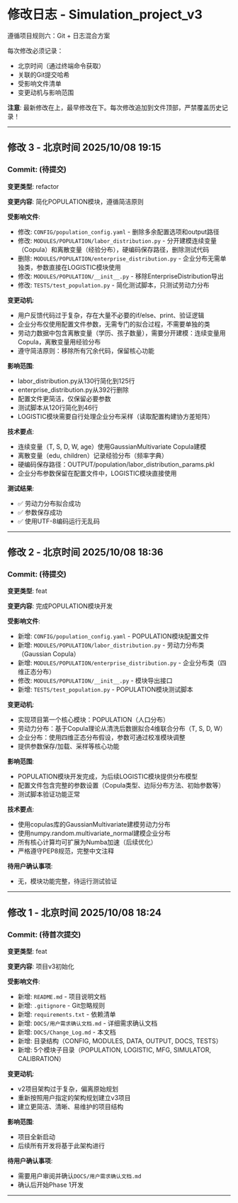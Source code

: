 # 修改日志 - Simulation_project_v3

遵循项目规则六：Git + 日志混合方案

每次修改必须记录：
- 北京时间（通过终端命令获取）
- 关联的Git提交哈希
- 受影响文件清单
- 变更动机与影响范围

**注意**: 最新修改在上，最早修改在下。每次修改追加到文件顶部，严禁覆盖历史记录！

---

## 修改 3 - 北京时间 2025/10/08 19:15

### Commit: (待提交)

**变更类型**: refactor

**变更内容**: 简化POPULATION模块，遵循简洁原则

**受影响文件**:
- 修改: `CONFIG/population_config.yaml` - 删除多余配置选项和output路径
- 修改: `MODULES/POPULATION/labor_distribution.py` - 分开建模连续变量（Copula）和离散变量（经验分布），硬编码保存路径，删除测试代码
- 删除: `MODULES/POPULATION/enterprise_distribution.py` - 企业分布无需单独类，参数直接在LOGISTIC模块使用
- 修改: `MODULES/POPULATION/__init__.py` - 移除EnterpriseDistribution导出
- 修改: `TESTS/test_population.py` - 简化测试脚本，只测试劳动力分布

**变更动机**:
- 用户反馈代码过于复杂，存在大量不必要的if/else、print、验证逻辑
- 企业分布仅使用配置文件参数，无需专门的拟合过程，不需要单独的类
- 劳动力数据中包含离散变量（学历、孩子数量），需要分开建模：连续变量用Copula，离散变量用经验分布
- 遵守简洁原则：移除所有冗余代码，保留核心功能

**影响范围**:
- labor_distribution.py从130行简化到125行
- enterprise_distribution.py从392行删除
- 配置文件更简洁，仅保留必要参数
- 测试脚本从120行简化到46行
- LOGISTIC模块需要自行处理企业分布采样（读取配置构建协方差矩阵）

**技术要点**:
- 连续变量（T, S, D, W, age）使用GaussianMultivariate Copula建模
- 离散变量（edu, children）记录经验分布（频率字典）
- 硬编码保存路径：OUTPUT/population/labor_distribution_params.pkl
- 企业分布参数保留在配置文件中，LOGISTIC模块直接使用

**测试结果**:
- ✅ 劳动力分布拟合成功
- ✅ 参数保存成功
- ✅ 使用UTF-8编码运行无乱码

---

## 修改 2 - 北京时间 2025/10/08 18:36

### Commit: (待提交)

**变更类型**: feat

**变更内容**: 完成POPULATION模块开发

**受影响文件**:
- 新增: `CONFIG/population_config.yaml` - POPULATION模块配置文件
- 新增: `MODULES/POPULATION/labor_distribution.py` - 劳动力分布类（Gaussian Copula）
- 新增: `MODULES/POPULATION/enterprise_distribution.py` - 企业分布类（四维正态分布）
- 修改: `MODULES/POPULATION/__init__.py` - 模块导出接口
- 新增: `TESTS/test_population.py` - POPULATION模块测试脚本

**变更动机**:
- 实现项目第一个核心模块：POPULATION（人口分布）
- 劳动力分布：基于Copula理论从清洗后数据拟合4维联合分布（T, S, D, W）
- 企业分布：使用四维正态分布假设，参数可通过校准模块调整
- 提供参数保存/加载、采样等核心功能

**影响范围**:
- POPULATION模块开发完成，为后续LOGISTIC模块提供分布模型
- 配置文件包含完整的参数设置（Copula类型、边际分布方法、初始参数等）
- 测试脚本验证功能正常

**技术要点**:
- 使用copulas库的GaussianMultivariate建模劳动力分布
- 使用numpy.random.multivariate_normal建模企业分布
- 所有核心计算均可扩展为Numba加速（后续优化）
- 严格遵守PEP8规范，完整中文注释

**待用户确认事项**:
- 无，模块功能完整，待运行测试验证

---

## 修改 1 - 北京时间 2025/10/08 18:24

### Commit: (待首次提交)

**变更类型**: feat

**变更内容**: 项目v3初始化

**受影响文件**:
- 新增: `README.md` - 项目说明文档
- 新增: `.gitignore` - Git忽略规则
- 新增: `requirements.txt` - 依赖清单
- 新增: `DOCS/用户需求确认文档.md` - 详细需求确认文档
- 新增: `DOCS/Change_Log.md` - 本文档
- 新增: 目录结构（CONFIG, MODULES, DATA, OUTPUT, DOCS, TESTS）
- 新增: 5个模块子目录（POPULATION, LOGISTIC, MFG, SIMULATOR, CALIBRATION）

**变更动机**:
- v2项目架构过于复杂，偏离原始规划
- 重新按照用户指定的架构规划建立v3项目
- 建立更简洁、清晰、易维护的项目结构

**影响范围**:
- 项目全新启动
- 后续所有开发将基于此架构进行

**待用户确认事项**:
- 需要用户审阅并确认`DOCS/用户需求确认文档.md`
- 确认后开始Phase 1开发

---
